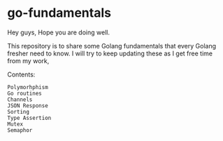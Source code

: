 # go-fundamentals


Hey guys, Hope you are doing well.

This repository is to share some Golang fundamentals that every Golang fresher need to know.
I will try to keep updating these as I get free time from my work, 

Contents:
    
    Polymorhphism
    Go routines
    Channels
    JSON Response
    Sorting
    Type Assertion
    Mutex
    Semaphor